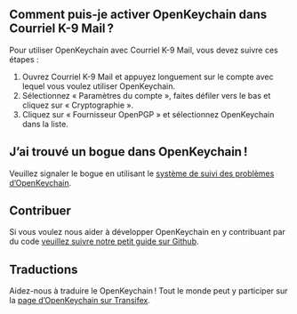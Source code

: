 [//]: # (NOTE : veuillez mettre chaque phrase dans sa propre ligne. Transifex met chaque ligne dans son propre champ de traduction !)

## Comment puis-je activer OpenKeychain dans Courriel K-9 Mail ?
Pour utiliser OpenKeychain avec Courriel K-9 Mail, vous devez suivre ces étapes :
  1. Ouvrez Courriel K-9 Mail et appuyez longuement sur le compte avec lequel vous voulez utiliser OpenKeychain. 
  2. Sélectionnez « Paramètres du compte », faites défiler vers le bas et cliquez sur « Cryptographie ».
  3. Cliquez sur « Fournisseur OpenPGP » et sélectionnez OpenKeychain dans la liste.

## J’ai trouvé un bogue dans OpenKeychain !
Veuillez signaler le bogue en utilisant le [système de suivi des problèmes d’OpenKeychain](https://github.com/openpgp-keychain/openpgp-keychain/issues).

## Contribuer
Si vous voulez nous aider à développer OpenKeychain en y contribuant par du code [veuillez suivre notre petit guide sur Github](https://github.com/openpgp-keychain/openpgp-keychain#contribute-code).

## Traductions
Aidez-nous à traduire le OpenKeychain ! Tout le monde peut y participer sur la <a href="https://www.transifex.com/projects/p/open-keychain/">page d’OpenKeychain sur Transifex</a>.